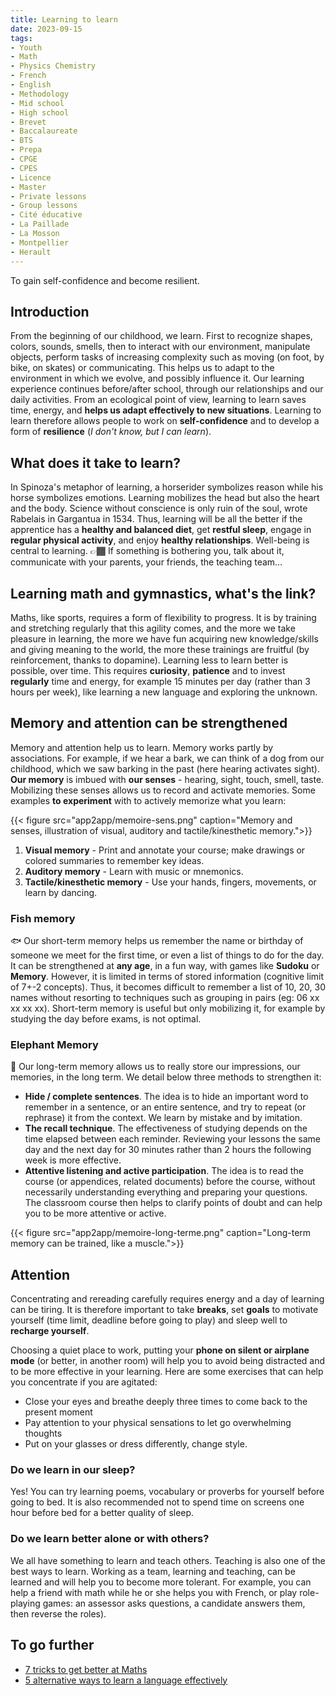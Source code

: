 ```yaml
---
title: Learning to learn
date: 2023-09-15
tags:
- Youth
- Math
- Physics Chemistry
- French
- English
- Methodology
- Mid school
- High school
- Brevet
- Baccalaureate
- BTS
- Prepa
- CPGE
- CPES
- Licence
- Master
- Private lessons
- Group lessons
- Cité éducative
- La Paillade
- La Mosson
- Montpellier
- Herault
---
```


To gain self-confidence and become resilient.

<!--more-->

## Introduction

From the beginning of our childhood, we learn. First to recognize shapes, colors, sounds, smells, then to interact with our environment, manipulate objects, perform tasks of increasing complexity such as moving (on foot, by bike, on skates) or communicating. This helps us to adapt to the environment in which we evolve, and possibly influence it. Our learning experience continues before/after school, through our relationships and our daily activities. From an ecological point of view, learning to learn saves time, energy, and <b>helps us adapt effectively to new situations</b>. Learning to learn therefore allows people to work on <b>self-confidence</b> and to develop a form of <b>resilience</b> (<i>I don't know, but I can learn</i>).

## What does it take to learn?

In Spinoza's metaphor of learning, a horserider symbolizes reason while his horse symbolizes emotions. Learning mobilizes the head but also the heart and the body. Science without conscience is only ruin of the soul, wrote Rabelais in Gargantua in 1534. Thus, learning will be all the better if the apprentice has a <b>healthy and balanced diet</b>, get <b>restful sleep</b>, engage in <b>regular physical activity</b>, and enjoy <b>healthy relationships</b>. Well-being is central to learning. 👉🏾 If something is bothering you, talk about it, communicate with your parents, your friends, the teaching team…

## Learning math and gymnastics, what's the link?

Maths, like sports, requires a form of flexibility to progress. It is by training and stretching regularly that this agility comes, and the more we take pleasure in learning, the more we have fun acquiring new knowledge/skills and giving meaning to the world, the more these trainings are fruitful (by reinforcement, thanks to dopamine). Learning less to learn better is possible, over time. This requires <b>curiosity</b>, <b>patience</b> and to invest <b>regularly</b> time and energy, for example 15 minutes per day (rather than 3 hours per week), like learning a new language and exploring the unknown.

## Memory and attention can be strengthened

Memory and attention help us to learn.
Memory works partly by associations. For example, if we hear a bark, we can think of a dog from our childhood, which we saw barking in the past (here hearing activates sight). <b>Our memory</b> is imbued with <b>our senses</b> - hearing, sight, touch, smell, taste. Mobilizing these senses allows us to record and activate memories. Some examples <b>to experiment</b> with to actively memorize what you learn:

{{< figure src="app2app/memoire-sens.png" caption="Memory and senses, illustration of visual, auditory and tactile/kinesthetic memory.">}}

1. <b>Visual memory</b> - Print and annotate your course; make drawings or colored summaries to remember key ideas.
2. <b>Auditory memory</b> - Learn with music or mnemonics.
3. <b>Tactile/kinesthetic memory</b> - Use your hands, fingers, movements, or learn by dancing.

### Fish memory

🐟 Our short-term memory helps us remember the name or birthday of someone we meet for the first time, or even a list of things to do for the day. It can be strengthened at <b>any age</b>, in a fun way, with games like <b>Sudoku</b> or <b>Memory</b>. However, it is limited in terms of stored information (cognitive limit of 7+-2 concepts). Thus, it becomes difficult to remember a list of 10, 20, 30 names without resorting to techniques such as grouping in pairs (eg: 06 xx xx xx xx). Short-term memory is useful but only mobilizing it, for example by studying the day before exams, is not optimal.

### Elephant Memory

🐘 Our long-term memory allows us to really store our impressions, our memories, in the long term. We detail below three methods to strengthen it:
- <b>Hide / complete sentences</b>. The idea is to hide an important word to remember in a sentence, or an entire sentence, and try to repeat (or rephrase) it from the context. We learn by mistake and by imitation.
- <b>The recall technique</b>. The effectiveness of studying depends on the time elapsed between each reminder. Reviewing your lessons the same day and the next day for 30 minutes rather than 2 hours the following week is more effective.
- <b>Attentive listening and active participation</b>. The idea is to read the course (or appendices, related documents) before the course, without necessarily understanding everything and preparing your questions. The classroom course then helps to clarify points of doubt and can help you to be more attentive or active.

{{< figure src="app2app/memoire-long-terme.png" caption="Long-term memory can be trained, like a muscle.">}}

## Attention

Concentrating and rereading carefully requires energy and a day of learning can be tiring. It is therefore important to take <b>breaks</b>, set <b>goals</b> to motivate yourself (time limit, deadline before going to play) and sleep well to <b>recharge yourself</b>.

Choosing a quiet place to work, putting your <b>phone on silent or airplane mode</b> (or better, in another room) will help you to avoid being distracted and to be more effective in your learning. Here are some exercises that can help you concentrate if you are agitated:
- Close your eyes and breathe deeply three times to come back to the present moment
- Pay attention to your physical sensations to let go overwhelming thoughts
- Put on your glasses or dress differently, change style.

### Do we learn in our sleep?

Yes! You can try learning poems, vocabulary or proverbs for yourself before going to bed. It is also recommended not to spend time on screens one hour before bed for a better quality of sleep.

### Do we learn better alone or with others?

We all have something to learn and teach others. Teaching is also one of the best ways to learn. Working as a team, learning and teaching, can be learned and will help you to become more tolerant. For example, you can help a friend with math while he or she helps you with French, or play role-playing games: an assessor asks questions, a candidate answers them, then reverse the roles).

## To go further
- [7 tricks to get better at Maths](https://www.mtpcours.fr/en/p/7-astuces-pour-progresser-en-maths/)
- [5 alternative ways to learn a language effectively](https://www.mtpcours.fr/en/p/language-learning/)